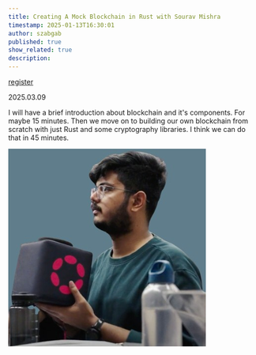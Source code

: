 ```yaml
---
title: Creating A Mock Blockchain in Rust with Sourav Mishra
timestamp: 2025-01-13T16:30:01
author: szabgab
published: true
show_related: true
description:
---
```


<a class="button is-primary" href="https://www.meetup.com/code-mavens/events/305587087/">register</a>

2025.03.09

I will have a brief introduction about blockchain and it's components. For maybe 15 minutes. Then we move on to building our own blockchain from scratch with just Rust and some cryptography libraries. I think we can do that in 45 minutes.

![Sourav Mishra](images/sourav-mishra.jpeg)
